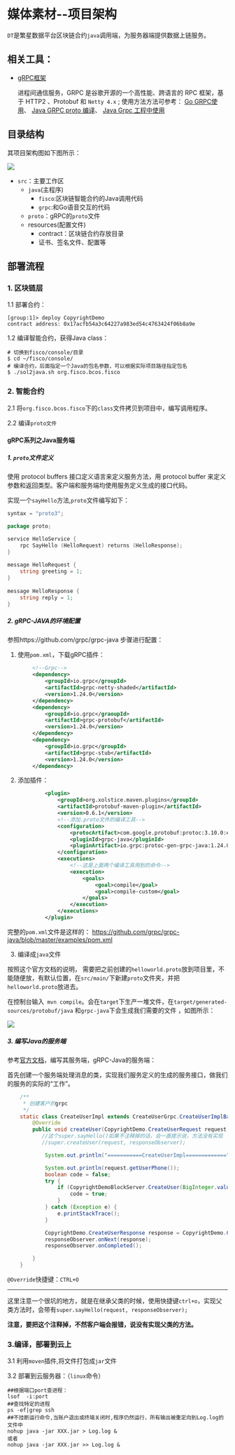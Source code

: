 # 媒体素材--项目架构

`DT`是繁星数据平台区块链合约`java`调用端，为服务器端提供数据上链服务。

## 相关工具：

- [gRPC框架](https://grpc.io/) 

  进程间通信服务，GRPC 是谷歌开源的一个高性能、跨语言的 RPC 框架，基于 HTTP2 、Protobuf 和 `Netty 4.x` ; 
  使用方法方法可参考：
  [Go GRPC使用](https://www.wingsxdu.com/?p=1204)、 [Java GRPC proto 编译]( https://www.wingsxdu.com/?p=1216)、 [Java Grpc 工程中使用]( https://www.wingsxdu.com/?p=1227)

## 目录结构

其项目架构图如下图所示：

![](./img/project_architecture_diagram.png)



- `src`：主要工作区
  * `java`(主程序)
    - `fisco`:区块链智能合约的Java调用代码
    - `grpc`:和Go语音交互的代码
  * `proto`：gRPC的`proto`文件
  * resources(配置文件)
    - contract：区块链合约存放目录
    - 证书、签名文件、配置等

## 部署流程

### 1. 区块链层

1.1 部署合约：

```shell
[group:1]> deploy CopyrightDemo 
contract address: 0x17acfb54a3c64227a983ed54c4763424f06b8a9e
```

1.2 编译智能合约，获得Java class：

```shell
# 切换到fisco/console/目录
$ cd ~/fisco/console/
# 编译合约，后面指定一个Java的包名参数，可以根据实际项目路径指定包名
$ ./sol2java.sh org.fisco.bcos.fisco
```

### 2. 智能合约

2.1 将`org.fisco.bcos.fisco`下的`class`文件拷贝到项目中，编写调用程序。

2.2 编译`proto文件`

#### gRPC系列之Java服务端

##### 1. `proto`文件定义

使用 protocol buffers 接口定义语言来定义服务方法，用 protocol buffer 来定义参数和返回类型。客户端和服务端均使用服务定义生成的接口代码。

实现一个`sayHello`方法,`proto`文件编写如下：

```go
syntax = "proto3";

package proto;

service HelloService {
    rpc SayHello (HelloRequest) returns (HelloResponse);
}
  
message HelloRequest {
    string greeting = 1;
}
  
message HelloResponse {
    string reply = 1;
}
```

##### 2. gRPC-JAVA的环境配置

参照https://github.com/grpc/grpc-java 步骤进行配置：

1. 使用`pom.xml`，下载gRPC插件：

```xml
		<!--Grpc-->
        <dependency>
            <groupId>io.grpc</groupId>
            <artifactId>grpc-netty-shaded</artifactId>
            <version>1.24.0</version>
        </dependency>
        <dependency>
            <groupId>io.grpc</graoupId>
            <artifactId>grpc-protobuf</artifactId>
            <version>1.24.0</version>
        </dependency>
        <dependency>
            <groupId>io.grpc</groupId>
            <artifactId>grpc-stub</artifactId>
            <version>1.24.0</version>
        </dependency>
```

2. 添加插件：

```xml
			<plugin>
                <groupId>org.xolstice.maven.plugins</groupId>
                <artifactId>protobuf-maven-plugin</artifactId>
                <version>0.6.1</version>
                <!--添加.proto文件的编译工具-->
                <configuration>
                    <protocArtifact>com.google.protobuf:protoc:3.10.0:exe:${os.detected.classifier}</protocArtifact>
                    <pluginId>grpc-java</pluginId>
                    <pluginArtifact>io.grpc:protoc-gen-grpc-java:1.24.0:exe:${os.detected.classifier}</pluginArtifact>
                </configuration>
                <executions>
                    <!--这是上面两个编译工具用到的命令-->
                    <execution>
                        <goals>
                            <goal>compile</goal>
                            <goal>compile-custom</goal>
                        </goals>
                    </execution>
                </executions>
            </plugin>
```

完整的`pom.xml`文件是这样的： https://github.com/grpc/grpc-java/blob/master/examples/pom.xml 

3. 编译成`java`文件

按照这个官方文档的说明， 需要把之前创建的`helloworld.proto`放到项目里，不能随便放，有默认位置，在`src/main/`下新建`proto`文件夹，并把`helloworld.proto`放进去。 

在控制台输入` mvn compile`。会在`target`下生产一堆文件，在`target/generated-sources/protobuf/java` 和`grpc-java`下会生成我们需要的文件 ，如图所示：

![](./img./proto_to_java.png)

##### 3. 编写Java的服务端

参考[官方文档](https://github.com/grpc/grpc-java)，编写其服务端，gRPC-Java的服务端：

首先创建一个服务端处理消息的类，实现我们服务定义的生成的服务接口，做我们的服务的实际的“工作”。

```java
	/**
     * 创建客户的grpc
     */
    static class CreateUserImpl extends CreateUserGrpc.CreateUserImplBase {
        @Override
        public void createUser(CopyrightDemo.CreateUserRequest request, StreamObserver<CopyrightDemo.CreateUserResponse> responseObserver) {
           //这个super.sayHello()如果不注释掉的话，会一直提示说，方法没有实现
           //super.createUser(request, responseObserver);

            System.out.println("===========CreateUserImpl=============");

            System.out.println(request.getUserPhone());
            boolean code = false;
            try {
                if (CopyrightDemoBlockServer.CreateUser(BigInteger.valueOf(request.getUserPhone()), request.getDate()) == 1) {
                    code = true;
                }
            } catch (Exception e) {
                e.printStackTrace();
            }

            CopyrightDemo.CreateUserResponse response = CopyrightDemo.CreateUserResponse.newBuilder().setResult(code).build();
            responseObserver.onNext(response);
            responseObserver.onCompleted();

        }
    }    
```

`@Override`快捷键：`CTRL+O`

----

这里注意一个很坑的地方，就是在继承父类的时候，使用快捷键`ctrl+o`，实现父类方法时，会带有`super.sayHello(request, responseObserver);`

**注意，要把这个注释掉，不然客户端会报错，说没有实现父类的方法。**

### 3.编译，部署到云上

3.1 利用`moven`插件,将文件打包成`jar`文件

3.2 部署到云服务器：（`linux`命令）

```shell
##根据端口port查进程：
lsof  -i:port     
##查找特定的进程
ps -ef|grep ssh
##不挂断运行命令,当账户退出或终端关闭时,程序仍然运行，所有输出被重定向到Log.log的文件中
nohup java -jar XXX.jar > Log.log & 
或者
nohup java -jar XXX.jar >> Log.log &
```



